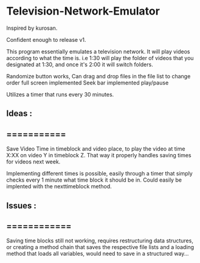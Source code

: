 # Television-Network-Emulator
Inspired by kurosan. 

Confident enough to release v1. 

This program essentially emulates a television network. It will play videos according to what the time is. i.e 1:30 will play the folder of videos that you designated at 1:30, and once it's 2:00 it will switch folders.

Randomize button works,
Can drag and drop files in the file list to change order
full screen implemented
Seek bar implemented
play/pause

Utilizes a timer that runs every 30 minutes.




## Ideas :
## ===========

Save Video Time in timeblock and video place, to play the video at time X:XX on video Y in timeblock Z. 
That way it properly handles saving times for videos next week. 

Implementing different times is possible, easily through a timer that simply checks every 1 minute what time block it should be in. Could easily be implented with the nexttimeblock method. 



## Issues :
## ============

Saving time blocks still not working, requires restructuring data structures, or creating a method chain that saves the respective file lists and a loading method that loads all variables, would need to save in a structured way... 
